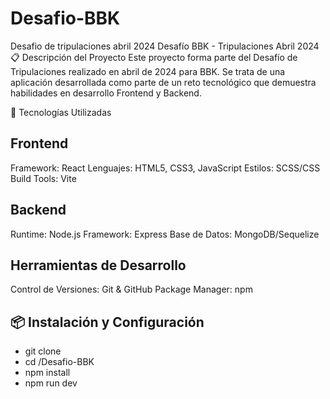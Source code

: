 # Desafio-BBK
Desafio de tripulaciones abril 2024
Desafío BBK - Tripulaciones Abril 2024
📋 Descripción del Proyecto
Este proyecto forma parte del Desafío de Tripulaciones realizado en abril de 2024 para BBK. Se trata de una aplicación desarrollada como parte de un reto tecnológico que demuestra habilidades en desarrollo Frontend y Backend.

🚀 Tecnologías Utilizadas

## Frontend
Framework: React
Lenguajes: HTML5, CSS3, JavaScript
Estilos: SCSS/CSS
Build Tools: Vite

## Backend
Runtime: Node.js
Framework: Express
Base de Datos: MongoDB/Sequelize

## Herramientas de Desarrollo

Control de Versiones: Git & GitHub
Package Manager: npm

## 📦 Instalación y Configuración

- git clone
- cd /Desafio-BBK
- npm install
- npm run dev
